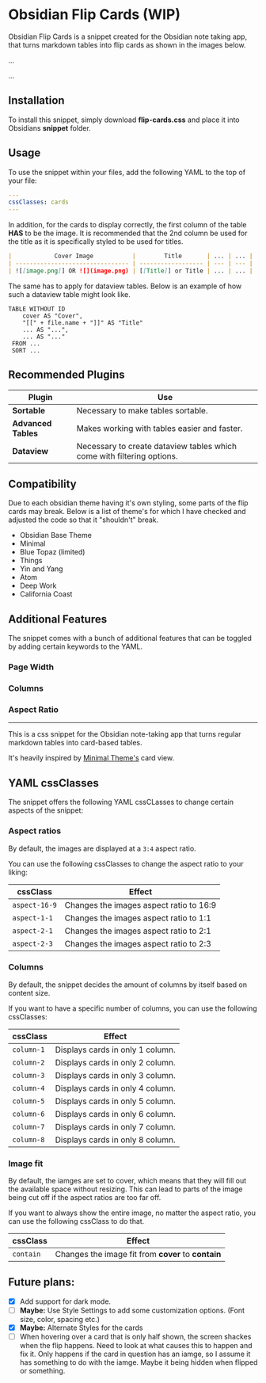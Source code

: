 # Obsidian Flip Cards (WIP)

Obsidian Flip Cards is a snippet created for the Obsidian note taking app, that turns markdown tables into flip cards as shown in the images below.

...

...

## Installation

To install this snippet, simply download **flip-cards.css** and place it into Obsidians **snippet** folder.

## Usage

To use the snippet within your files, add the following YAML to the top of your file:

```yaml
---
cssClasses: cards
---
```

In addition, for the cards to display correctly, the first column of the table **HAS** to be the image. It is recommended that the 2nd column be used for the title as it is specifically styled to be used for titles.

```markdown
|            Cover Image           |        Title       | ... | ... |
| -------------------------------- | ------------------ | --- | --- |
| ![[image.png]] OR ![](image.png) | [[Title]] or Title | ... | ... |
```

The same has to apply for dataview tables. Below is an example of how such a dataview table might look like.

```dataview
TABLE WITHOUT ID
    cover AS "Cover",
    "[[" + file.name + "]]" AS "Title"
    ... AS "...",
    ... AS "..."
 FROM ...
 SORT ...
```

## Recommended Plugins

Plugin | Use
-- | --
**Sortable** | Necessary to make tables sortable.
**Advanced Tables** | Makes working with tables easier and faster.
**Dataview** | Necessary to create dataview tables which come with filtering options.

## Compatibility

Due to each obsidian theme having it's own styling, some parts of the flip cards may break. Below is a list of theme's for which I have checked and adjusted the code so that it "shouldn't" break.

- Obsidian Base Theme
- Minimal
- Blue Topaz (limited)
- Things
- Yin and Yang
- Atom
- Deep Work
- California Coast

## Additional Features

The snippet comes with a bunch of additional features that can be toggled by adding certain keywords to the YAML.

### Page Width

### Columns

### Aspect Ratio

---

This is a css snippet for the Obsidian note-taking app that turns regular markdown tables into card-based tables. 

It's heavily inspired by [Minimal Theme's](https://github.com/kepano/obsidian-minimal) card view.

## YAML cssClasses

The snippet offers the following YAML cssCLasses to change certain aspects of the snippet:

### Aspect ratios

By default, the images are displayed at a `3:4` aspect ratio.

You can use the following cssClasses to change the aspect ratio to your liking:

cssClass | Effect
-- | --
`aspect-16-9` | Changes the images aspect ratio to 16:9
`aspect-1-1` | Changes the images aspect ratio to 1:1
`aspect-2-1` | Changes the images aspect ratio to 2:1
`aspect-2-3` | Changes the images aspect ratio to 2:3

### Columns

By default, the snippet decides the amount of columns by itself based on content size.

If you want to have a specific number of columns, you can use the following cssClasses:

cssClass | Effect
-- | --
`column-1` | Displays cards in only 1 column.
`column-2` | Displays cards in only 2 column.
`column-3` | Displays cards in only 3 column.
`column-4` | Displays cards in only 4 column.
`column-5` | Displays cards in only 5 column.
`column-6` | Displays cards in only 6 column.
`column-7` | Displays cards in only 7 column.
`column-8` | Displays cards in only 8 column.

### Image fit

By default, the iamges are set to cover, which means that they will fill out the available space without resizing. This can lead to parts of the image being cut off if the aspect ratios are too far off.

If you want to always show the entire image, no matter the aspect ratio, you can use the following cssClass to do that.

cssClass | Effect
-- | --
`contain` | Changes the image fit from **cover** to **contain**

## Future plans:
- [x] Add support for dark mode.
- [ ] **Maybe:** Use Style Settings to add some customization options. (Font size, color, spacing etc.)
- [x] **Maybe:** Alternate Styles for the cards
- [ ] When hovering over a card that is only half shown, the screen shackes when the flip happens. Need to look at what causes this to happen and fix it. Only happens if the card in question has an iamge, so I assume it has something to do with the iamge. Maybe it being hidden when flipped or something.
